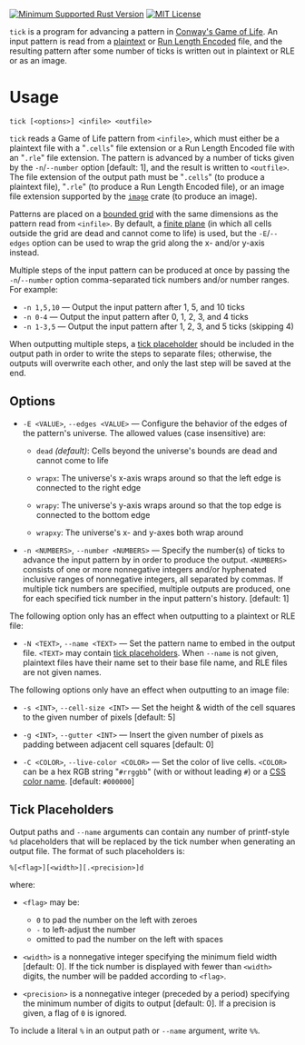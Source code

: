 [![Minimum Supported Rust Version](https://img.shields.io/badge/MSRV-1.81-orange)](https://www.rust-lang.org)
[![MIT License](https://img.shields.io/github/license/jwodder/life.svg)](https://opensource.org/licenses/MIT)

`tick` is a program for advancing a pattern in [Conway's Game of Life][].  An
input pattern is read from a [plaintext][] or [Run Length Encoded][] file, and
the resulting pattern after some number of ticks is written out in plaintext or
RLE or as an image.

[Conway's Game of Life]: https://en.wikipedia.org/wiki/Conway%27s_Game_of_Life
[plaintext]: https://conwaylife.com/wiki/Plaintext
[Run Length Encoded]: https://conwaylife.com/wiki/Run_Length_Encoded
[`image`]: https://github.com/image-rs/image

Usage
=====

    tick [<options>] <infile> <outfile>

`tick` reads a Game of Life pattern from `<infile>`, which must either be a
plaintext file with a "`.cells`" file extension or a Run Length Encoded file
with an "`.rle`" file extension.  The pattern is advanced by a number of ticks
given by the `-n`/`--number` option [default: 1], and the result is written to
`<outfile>`.  The file extension of the output path must be "`.cells`" (to
produce a plaintext file), "`.rle`" (to produce a Run Length Encoded file), or
an image file extension supported by the [`image`][] crate (to produce an
image).

Patterns are placed on a [bounded grid][] with the same dimensions as the
pattern read from `<infile>`.  By default, a [finite plane][] (in which all
cells outside the grid are dead and cannot come to life) is used, but the
`-E`/`--edges` option can be used to wrap the grid along the x- and/or y-axis
instead.

[bounded grid]: https://conwaylife.com/wiki/Bounded_grids
[finite plane]: https://conwaylife.com/wiki/Finite_plane

Multiple steps of the input pattern can be produced at once by passing the
`-n`/`--number` option comma-separated tick numbers and/or number ranges.  For
example:

- `-n 1,5,10` — Output the input pattern after 1, 5, and 10 ticks
- `-n 0-4` — Output the input pattern after 0, 1, 2, 3, and 4 ticks
- `-n 1-3,5` — Output the input pattern after 1, 2, 3, and 5 ticks (skipping 4)

When outputting multiple steps, a [tick placeholder](#tick-placeholders) should
be included in the output path in order to write the steps to separate files;
otherwise, the outputs will overwrite each other, and only the last step will
be saved at the end.

Options
-------

- `-E <VALUE>`, `--edges <VALUE>` — Configure the behavior of the edges of the
  pattern's universe.  The allowed values (case insensitive) are:

    - `dead` *(default)*: Cells beyond the universe's bounds are dead and
      cannot come to life

    - `wrapx`: The universe's x-axis wraps around so that the left edge is
      connected to the right edge

    - `wrapy`: The universe's y-axis wraps around so that the top edge is
      connected to the bottom edge

    - `wrapxy`: The universe's x- and y-axes both wrap around

- `-n <NUMBERS>`, `--number <NUMBERS>` — Specify the number(s) of ticks to
  advance the input pattern by in order to produce the output.  `<NUMBERS>`
  consists of one or more nonnegative integers and/or hyphenated inclusive
  ranges of nonnegative integers, all separated by commas.  If multiple tick
  numbers are specified, multiple outputs are produced, one for each specified
  tick number in the input pattern's history.  [default: 1]

The following option only has an effect when outputting to a plaintext or RLE
file:

- `-N <TEXT>`, `--name <TEXT>` — Set the pattern name to embed in the output
  file.  `<TEXT>` may contain [tick placeholders](#tick-placeholders).  When
  `--name` is not given, plaintext files have their name set to their base file
  name, and RLE files are not given names.

The following options only have an effect when outputting to an image file:

- `-s <INT>`, `--cell-size <INT>` — Set the height & width of the cell squares
  to the given number of pixels [default: 5]

- `-g <INT>`, `--gutter <INT>` — Insert the given number of pixels as padding
  between adjacent cell squares [default: 0]

- `-C <COLOR>`, `--live-color <COLOR>` — Set the color of live cells.
  `<COLOR>` can be a hex RGB string "`#rrggbb`" (with or without leading `#`)
  or a [CSS color name][].  [default: `#000000`]

[CSS color name]: https://www.w3.org/TR/css-color-4/#named-colors

Tick Placeholders
-----------------

Output paths and `--name` arguments can contain any number of printf-style `%d`
placeholders that will be replaced by the tick number when generating an output
file.  The format of such placeholders is:

```text
%[<flag>][<width>][.<precision>]d
```

where:

- `<flag>` may be:
    - `0` to pad the number on the left with zeroes
    - `-` to left-adjust the number
    - omitted to pad the number on the left with spaces

- `<width>` is a nonnegative integer specifying the minimum field width
  [default: 0].  If the tick number is displayed with fewer than `<width>`
  digits, the number will be padded according to `<flag>`.

- `<precision>` is a nonnegative integer (preceded by a period) specifying the
  minimum number of digits to output [default: 0].  If a precision is given, a
  flag of `0` is ignored.

To include a literal `%` in an output path or `--name` argument, write `%%`.

